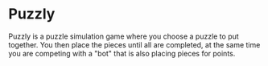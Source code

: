 # Puzzly
Puzzly is a puzzle simulation game where you choose a puzzle to put together.
You then place the pieces until all are completed, at the same time you are competing with a 
"bot" that is also placing pieces for points.

